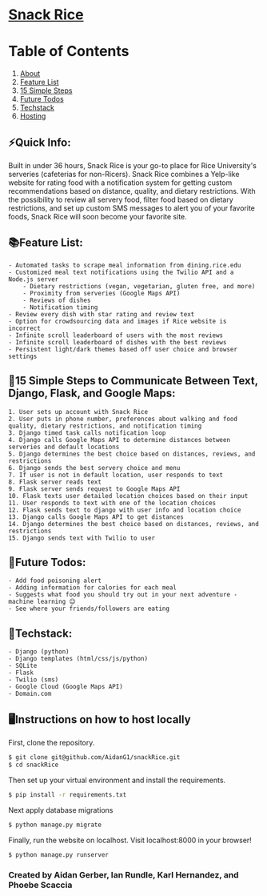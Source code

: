 # <a href="https://snackrice.tech/" target="_blank">Snack Rice</a>
# Table of Contents
1. [About](#quick-info)
2. [Feature List](#feature)
3. [15 Simple Steps](#15)
3. [Future Todos](#future)
3. [Techstack](#tech)
3. [Hosting](#host)
## ⚡Quick Info:<a name="quick-info"></a>
Built in under 36 hours, Snack Rice is your go-to place for Rice University's serveries (cafeterias for non-Ricers). Snack Rice combines a Yelp-like website for rating food with a notification system for getting custom recommendations based on distance, quality, and dietary restrictions. With the possibility to review all servery food, filter food based on dietary restrictions, and set up custom SMS messages to alert you of your favorite foods, Snack Rice will soon become your favorite site.

## 📚Feature List:<a name="feature"></a>
	- Automated tasks to scrape meal information from dining.rice.edu
	- Customized meal text notifications using the Twilio API and a Node.js server
		- Dietary restrictions (vegan, vegetarian, gluten free, and more)
		- Proximity from serveries (Google Maps API)
		- Reviews of dishes
		- Notification timing
	- Review every dish with star rating and review text
	- Option for crowdsourcing data and images if Rice website is incorrect
	- Infinite scroll leaderboard of users with the most reviews
	- Infinite scroll leaderboard of dishes with the best reviews
	- Persistent light/dark themes based off user choice and browser settings
	
## 👣15 Simple Steps to Communicate Between Text, Django, Flask, and Google Maps:<a name="15"></a>
	1. User sets up account with Snack Rice
	2. User puts in phone number, preferences about walking and food quality, dietary restrictions, and notification timing
	3. Django timed task calls notification loop
	4. Django calls Google Maps API to determine distances between serveries and default locations
	5. Django determines the best choice based on distances, reviews, and restrictions
	6. Django sends the best servery choice and menu
	7. If user is not in default location, user responds to text
	8. Flask server reads text
	9. Flask server sends request to Google Maps API
	10. Flask texts user detailed location choices based on their input
	11. User responds to text with one of the location choices
	12. Flask sends text to django with user info and location choice
	13. Django calls Google Maps API to get distances
	14. Django determines the best choice based on distances, reviews, and restrictions
	15. Django sends text with Twilio to user
	
## 🔮Future Todos:<a name="future"></a>
	- Add food poisoning alert
	- Adding information for calories for each meal
	- Suggests what food you should try out in your next adventure - machine learning 😉
	- See where your friends/followers are eating
		
## 🤖Techstack:<a name="tech"></a>
	- Django (python)
	- Django templates (html/css/js/python)
	- SQLite
	- Flask
	- Twilio (sms)
	- Google Cloud (Google Maps API)
	- Domain.com

## 🖥️Instructions on how to host locally<a name="host"></a>

First, clone the repository.
```bash
$ git clone git@github.com/AidanG1/snackRice.git
$ cd snackRice
```
Then set up your virtual environment and install the requirements.
```bash
$ pip install -r requirements.txt
```
Next apply database migrations
```bash
$ python manage.py migrate
```
Finally, run the website on localhost. Visit localhost:8000 in your browser!
```bash
$ python manage.py runserver
```
	
###  Created by Aidan Gerber, Ian Rundle, Karl Hernandez, and Phoebe Scaccia
